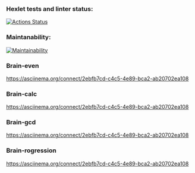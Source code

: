 ### Hexlet tests and linter status:
[![Actions Status](https://github.com/ammodit-p/frontend-project-44/workflows/hexlet-check/badge.svg)](https://github.com/ammodit-p/frontend-project-44/actions)

### Maintanability:
[![Maintainability](https://api.codeclimate.com/v1/badges/9a53a052bdde5a3fb169/maintainability)](https://codeclimate.com/github/ammodit-p/frontend-project-44/maintainability)

### Brain-even
https://asciinema.org/connect/2ebfb7cd-c4c5-4e89-bca2-ab20702ea108 


### Brain-calc
https://asciinema.org/connect/2ebfb7cd-c4c5-4e89-bca2-ab20702ea108

### Brain-gcd
https://asciinema.org/connect/2ebfb7cd-c4c5-4e89-bca2-ab20702ea108

### Brain-rogression
https://asciinema.org/connect/2ebfb7cd-c4c5-4e89-bca2-ab20702ea108
